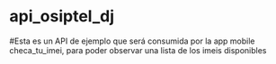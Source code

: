 # api_osiptel_dj

#Esta es un API de ejemplo que será consumida por la app mobile checa_tu_imei, para poder observar una lista de los imeis disponibles
